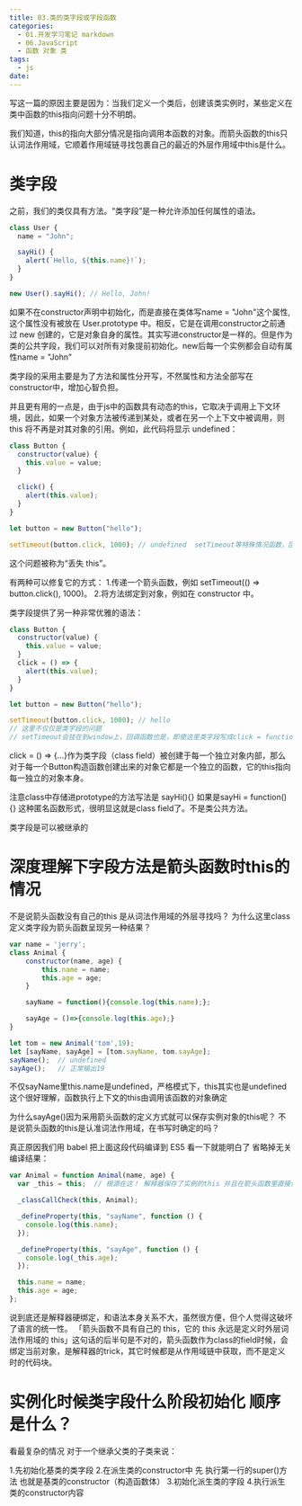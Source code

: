 ```yaml
---
title: 03.类的类字段或字段函数
categories:
  - 01.开发学习笔记 markdown
  - 06.JavaScript
  - 函数 对象 类
tags:
  - js
date:
---
```


写这一篇的原因主要是因为：当我们定义一个类后，创建该类实例时，某些定义在类中函数的this指向问题十分不明朗。

我们知道，this的指向大部分情况是指向调用本函数的对象。而箭头函数的this只认词法作用域，它顺着作用域链寻找包裹自己的最近的外层作用域中this是什么。


# 类字段
之前，我们的类仅具有方法。“类字段”是一种允许添加任何属性的语法。

```js
class User {
  name = "John";

  sayHi() {
    alert(`Hello, ${this.name}!`);
  }
}

new User().sayHi(); // Hello, John!
```
如果不在constructor声明中初始化，而是直接在类体写name = "John"这个属性,这个属性没有被放在 User.prototype 中。相反，它是在调用constructor之前通过 new 创建的，它是对象自身的属性。其实写进constructor是一样的。但是作为类的公共字段，我们可以对所有对象提前初始化。new后每一个实例都会自动有属性name = "John"

类字段的采用主要是为了方法和属性分开写，不然属性和方法全部写在constructor中，增加心智负担。

并且更有用的一点是，由于js中的函数具有动态的this，它取决于调用上下文环境，因此，如果一个对象方法被传递到某处，或者在另一个上下文中被调用，则 this 将不再是对其对象的引用。例如，此代码将显示 undefined：

```js
class Button {
  constructor(value) {
    this.value = value;
  }

  click() {
    alert(this.value);
  }
}

let button = new Button("hello");

setTimeout(button.click, 1000); // undefined  setTimeout等特殊情况函数，回调函数作为参数被传入之后，函数都是挂在在window上的
```
这个问题被称为“丢失 this”。

有两种可以修复它的方式：
1.传递一个箭头函数，例如 setTimeout(() => button.click(), 1000)。
2.将方法绑定到对象，例如在 constructor 中。

类字段提供了另一种非常优雅的语法：

```js
class Button {
  constructor(value) {
    this.value = value;
  }
  click = () => {
    alert(this.value);
  }
}

let button = new Button("hello");

setTimeout(button.click, 1000); // hello
// 这里不仅仅是类字段的问题
// setTimeout会挂在到window上，回调函数也是，即使这里类字段写成click = function(){alert(this.value)}也还是undefined。 箭头函数有效是因为引擎在处理箭头函数时做了一点魔法。看下一小节。
```

click = () => {...}作为类字段（class field）被创建于每一个独立对象内部，那么对于每一个Button构造函数创建出来的对象它都是一个独立的函数，它的this指向每一独立的对象本身。

注意class中存储进prototype的方法写法是 sayHi(){}
如果是sayHi = function(){} 这种匿名函数形式，很明显这就是class field了。不是类公共方法。

类字段是可以被继承的

# 深度理解下字段方法是箭头函数时this的情况
不是说箭头函数没有自己的this 是从词法作用域的外层寻找吗？
为什么这里class定义类字段为箭头函数呈现另一种结果？

```js
var name = 'jerry'; 
class Animal {
    constructor(name, age) {
        this.name = name;
        this.age = age;
    }

    sayName = function(){console.log(this.name);};

    sayAge = ()=>{console.log(this.age);}
}

let tom = new Animal('tom',19);
let [sayName, sayAge] = [tom.sayName, tom.sayAge];
sayName();  // undefined
sayAge();   // 正常输出19
```

不仅sayName里this.name是undefined，严格模式下，this其实也是undefined
这个很好理解，函数执行上下文的this由调用该函数的对象确定

为什么sayAge()因为采用箭头函数的定义方式就可以保存实例对象的this呢？
不是说箭头函数的this是认准词法作用域，在书写时确定的吗？

真正原因我们用 babel 把上面这段代码编译到 ES5 看一下就能明白了
省略掉无关编译结果：


```js
var Animal = function Animal(name, age) {
  var _this = this;  // 根源在这！ 解释器保存了实例的this 并且在箭头函数里直接使用了该_this

  _classCallCheck(this, Animal);

  _defineProperty(this, "sayName", function () {
    console.log(this.name);
  });

  _defineProperty(this, "sayAge", function () {
    console.log(_this.age);
  });

  this.name = name;
  this.age = age;
};
```

说到底还是解释器硬绑定，和语法本身关系不大，虽然很方便，但个人觉得这破坏了语言的统一性。
「箭头函数不具有自己的 this，它的 this 永远是定义时外层词法作用域的 this」这句话的后半句是不对的，箭头函数作为class的field时候，会绑定当前对象，是解释器的trick，其它时候都是从作用域链中获取，而不是定义时的代码块。

# 实例化时候类字段什么阶段初始化 顺序是什么？
看最复杂的情况
对于一个继承父类的子类来说：

1.先初始化基类的类字段
2.在派生类的constructor中 
先 执行第一行的super()方法 也就是基类的constructor（构造函数体）
3.初始化派生类的字段
4.执行派生类的constructor内容